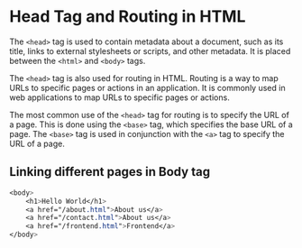 # Head Tag and Routing in HTML

The `<head>` tag is used to contain metadata about a document, such as its title, links to external stylesheets or scripts, and other metadata. It is placed between the `<html>` and `<body>` tags.

The `<head>` tag is also used for routing in HTML. Routing is a way to map URLs to specific pages or actions in an application. It is commonly used in web applications to map URLs to specific pages or actions.

The most common use of the `<head>` tag for routing is to specify the URL of a page. This is done using the `<base>` tag, which specifies the base URL of a page. The `<base>` tag is used in conjunction with the `<a>` tag to specify the URL of a page.

## Linking different pages in Body tag

```CSS
<body>
    <h1>Hello World</h1>
    <a href="/about.html">About us</a>
    <a href="/contact.html">About us</a>
    <a href="/frontend.html">Frontend</a>
</body>
```

